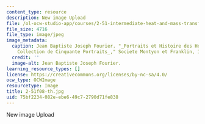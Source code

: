 ```yaml
---
content_type: resource
description: New image Upload
file: /ol-ocw-studio-app/courses/2-51-intermediate-heat-and-mass-transfer-fall-2008/75bf2234082eebe649c72790d71fe838_2-51f08-th.jpg
file_size: 4716
file_type: image/jpeg
image_metadata:
  caption: Jean Baptiste Joseph Fourier. "_Portraits et Histoire des Hommes Utiles,
    Collection de Cinquante Portraits_," Societe Montyon et Franklin, 1839-1840.
  credit: ''
  image-alt: Jean Baptiste Joseph Fourier.
learning_resource_types: []
license: https://creativecommons.org/licenses/by-nc-sa/4.0/
ocw_type: OCWImage
resourcetype: Image
title: 2-51f08-th.jpg
uid: 75bf2234-082e-ebe6-49c7-2790d71fe838
---
```

New image Upload